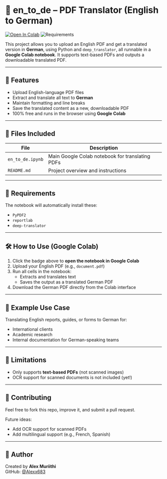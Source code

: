 # 📘 en_to_de – PDF Translator (English to German)

[![Open In Colab](https://colab.research.google.com/assets/colab-badge.svg)](https://colab.research.google.com/github/Alexx683/translation-en-to-de/blob/main/en_to_de.ipynb)
![Requirements](https://img.shields.io/badge/requirements-PyPDF2%2C%20reportlab%2C%20deep--translator-blue)

This project allows you to upload an English PDF and get a translated version in **German**, using Python and `deep_translator`, all runnable in a **Google Colab notebook**. It supports text-based PDFs and outputs a downloadable translated PDF.

---

## 🚀 Features

- Upload English-language PDF files
- Extract and translate all text to **German**
- Maintain formatting and line breaks
- Save the translated content as a new, downloadable PDF
- 100% free and runs in the browser using **Google Colab**

---

## 📁 Files Included

| File              | Description                                     |
|-------------------|-------------------------------------------------|
| `en_to_de.ipynb`  | Main Google Colab notebook for translating PDFs |
| `README.md`       | Project overview and instructions               |

---

## 📂 Requirements

The notebook will automatically install these:

- `PyPDF2`
- `reportlab`
- `deep-translator`

---

## 🛠️ How to Use (Google Colab)

1. Click the badge above to **open the notebook in Google Colab**
2. Upload your English PDF (e.g., `document.pdf`)
3. Run all cells in the notebook:
   - Extracts and translates text
   - Saves the output as a translated German PDF
4. Download the German PDF directly from the Colab interface

---

## 📝 Example Use Case

Translating English reports, guides, or forms to German for:

- International clients
- Academic research
- Internal documentation for German-speaking teams

---

## 📌 Limitations

- Only supports **text-based PDFs** (not scanned images)
- OCR support for scanned documents is not included (yet!)

---

## 🤝 Contributing

Feel free to fork this repo, improve it, and submit a pull request.

Future ideas:
- Add OCR support for scanned PDFs
- Add multilingual support (e.g., French, Spanish)

---


## 🙌 Author

Created by **Alex Muriithi**  
GitHub: [@Alexx683](https://github.com/Alexx683)
